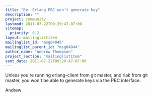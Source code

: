 ```yaml
---
title: "Re: Erlang PBC won't generate key"
description: ""
project: community
lastmod: 2011-07-22T09:29:47-07:00
sitemap:
  priority: 0.2
layout: mailinglistitem
mailinglist_id: "msg04045"
mailinglist_parent_id: "msg04044"
author_name: "Andrew Thompson"
project_section: "mailinglistitem"
sent_date: 2011-07-22T09:29:47-07:00
---
```



Unless you're running erlang-client from git master, and riak from git
master, you won't be able to generate keys via the PBC interface.

Andrew


